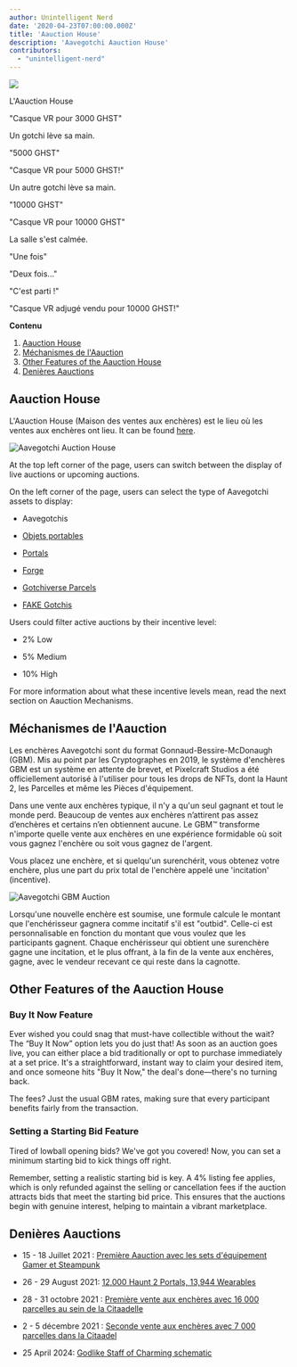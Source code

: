 ```yaml
---
author: Unintelligent Nerd
date: '2020-04-23T07:00:00.000Z'
title: 'Aauction House'
description: 'Aavegotchi Aauction House'
contributors:
  - "unintelligent-nerd"
---
```


<div class="headerImageContainer">
<img class="headerImage" src="/aauction/auctioneer-gotchi.png">
<p class="headerImageText">L'Aauction House</p>
</div>

"Casque VR pour 3000 GHST"

Un gotchi lève sa main.

"5000 GHST"

"Casque VR pour 5000 GHST!"

Un autre gotchi lève sa main.

"10000 GHST"

"Casque VR pour 10000 GHST"

La salle s'est calmée.

"Une fois"

"Deux fois..."

"C'est parti !"

"Casque VR adjugé vendu pour 10000 GHST!"

<div class="contentsBox">

**Contenu**

<ol>
<li><a href=#aauction-house>Aauction House</a></li>
<li><a href=#aauction-mechanisms>Méchanismes de l'Aauction</a></li>
<li><a href=#other-features-of-the-aauction-house>Other Features of the Aauction House</a></li>
<li><a href=#past-aauctions>Denières Aauctions</a></li>
</ol>

</div>

## Aauction House

L'Aauction House (Maison des ventes aux enchères) est le lieu où les ventes aux enchères ont lieu. It can be found [here](https://dapp.aavegotchi.com/auction?status=live&itemType=all).

<img class="bodyImage" src="/aauction/aavegotchi-auction-house.png" alt="Aavegotchi Auction House" />

At the top left corner of the page, users can switch between the display of live auctions or upcoming auctions.

On the left corner of the page, users can select the type of Aavegotchi assets to display:

* Aavegotchis

* [Objets portables](/wearables)

* [Portals](/portals)

* [Forge](/forge)

* [Gotchiverse Parcels](/gotchiverse#realm-parcel-sizes)

* [FAKE Gotchis](https://www.fakegotchis.com/)

Users could filter active auctions by their incentive level:

* 2% Low

* 5% Medium

* 10% High

For more information about what these incentive levels mean, read the next section on Aauction Mechanisms.

## Méchanismes de l'Aauction

Les enchères Aavegotchi sont du format Gonnaud-Bessire-McDonaugh (GBM). Mis au point par les Cryptographes en 2019, le système d'enchères GBM est un système en attente de brevet, et Pixelcraft Studios a été officiellement autorisé à l'utiliser pour tous les drops de NFTs, dont la Haunt 2, les Parcelles et même les Pièces d'équipement.

Dans une vente aux enchères typique, il n'y a qu'un seul gagnant et tout le monde perd. Beaucoup de ventes aux enchères n’attirent pas assez d’enchères et certains n’en obtiennent aucune. Le GBM™ transforme n'importe quelle vente aux enchères en une expérience formidable où soit vous gagnez l'enchère ou soit vous gagnez de l'argent.

Vous placez une enchère, et si quelqu'un surenchérit, vous obtenez votre enchère, plus une part du prix total de l'enchère appelé une 'incitation' (incentive).

<img class = "bodyImage" src = "/aauction/gbm-auction.png" alt = "Aavegotchi GBM Auction" />

Lorsqu'une nouvelle enchère est soumise, une formule calcule le montant que l'enchérisseur gagnera comme incitatif s'il est "outbid". Celle-ci est personnalisable en fonction du montant que vous voulez que les participants gagnent. Chaque enchérisseur qui obtient une surenchère gagne une incitation, et le plus offrant, à la fin de la vente aux enchères, gagne, avec le vendeur recevant ce qui reste dans la cagnotte.

## Other Features of the Aauction House

### Buy It Now Feature

Ever wished you could snag that must-have collectible without the wait? The “Buy It Now” option lets you do just that! As soon as an auction goes live, you can either place a bid traditionally or opt to purchase immediately at a set price. It's a straightforward, instant way to claim your desired item, and once someone hits "Buy It Now," the deal's done—there's no turning back.

The fees? Just the usual GBM rates, making sure that every participant benefits fairly from the transaction.

### Setting a Starting Bid Feature

Tired of lowball opening bids? We've got you covered! Now, you can set a minimum starting bid to kick things off right.

Remember, setting a realistic starting bid is key. A 4% listing fee applies, which is only refunded against the selling or cancellation fees if the auction attracts bids that meet the starting bid price. This ensures that the auctions begin with genuine interest, helping to maintain a vibrant marketplace.

## Denières Aauctions

* 15 - 18 Juillet 2021 : [Première Aauction avec les sets d'équipement Gamer et Steampunk](https://aavegotchi.medium.com/aavegotchi-bid-to-earn-auctions-are-coming-to-polygon-4bf26a09db29)

* 26 - 29 August 2021: [12,000 Haunt 2 Portals, 13,944 Wearables](https://aavegotchi.medium.com/the-ultimate-guide-to-aavegotchi-haunt-2-8bd086f9026c)

* 28 - 31 octobre 2021 : [Première vente aux enchères avec 16 000 parcelles au sein de la Citaadelle](https://aavegotchi.medium.com/the-ultimate-guide-to-aavegotchi-land-sale-1-coming-this-halloween-4af9134236f3)

* 2 - 5 décembre 2021 : [Seconde vente aux enchères avec 7 000 parcelles dans la Citaadel](https://aavegotchi.medium.com/second-gotchiverse-land-sale-confirmed-to-begin-december-2nd-8bc7b7dd9957)

* 25 April 2024: [Godlike Staff of Charming schematic](https://blog.aavegotchi.com/3-new-features-now-live-in-the-aavegotchi-auction-house/)